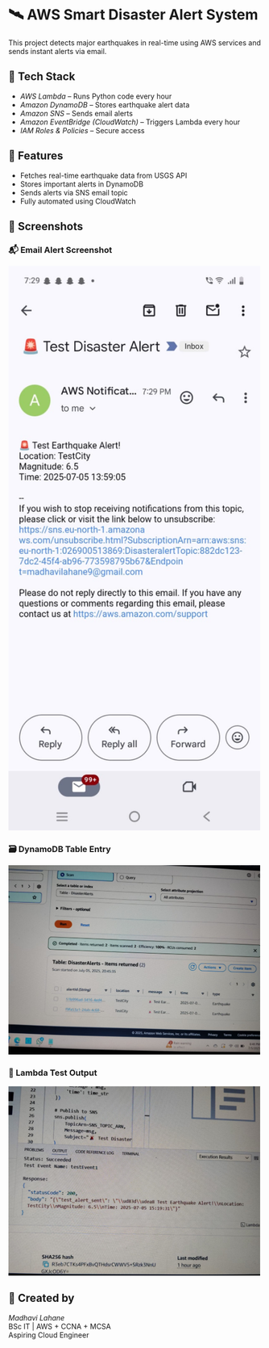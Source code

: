 # 🛰 AWS Smart Disaster Alert System

This project detects major earthquakes in real-time using AWS services and sends instant alerts via email.

## 🚀 Tech Stack

- *AWS Lambda* – Runs Python code every hour
- *Amazon DynamoDB* – Stores earthquake alert data
- *Amazon SNS* – Sends email alerts
- *Amazon EventBridge (CloudWatch)* – Triggers Lambda every hour
- *IAM Roles & Policies* – Secure access

## 📌 Features

- Fetches real-time earthquake data from USGS API
- Stores important alerts in DynamoDB
- Sends alerts via SNS email topic
- Fully automated using CloudWatch

## 📸 Screenshots

### 📬 Email Alert Screenshot  
<img src="email-alert.png" alt="Email Alert" width="500"/>

### 🗃 DynamoDB Table Entry  
<img src="dynamodb-table.png" alt="DynamoDB Table" width="500"/>

### 🧪 Lambda Test Output  
<img src="lambda-output.png" alt="Lambda Output" width="500"/>

## 📄 Created by

*Madhavi Lahane*  
BSc IT | AWS + CCNA + MCSA  
Aspiring Cloud Engineer
